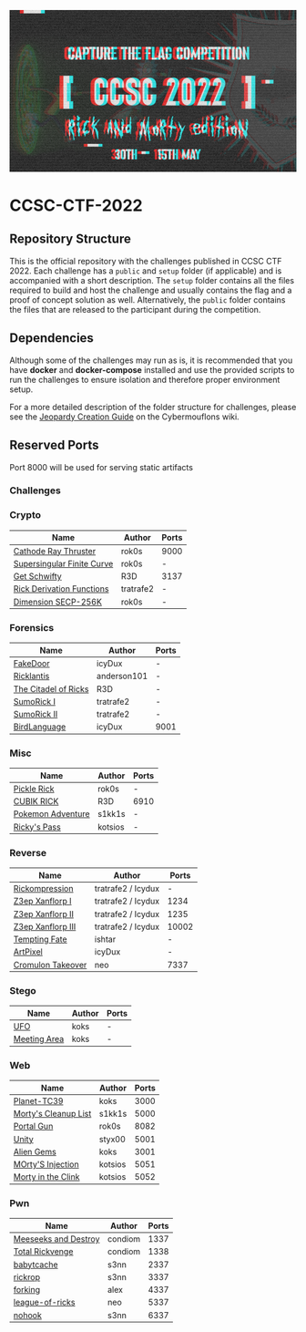 ![CCSC CTF 2021](_assets/banner.png)

# CCSC-CTF-2022

## Repository Structure

This is the official repository with the challenges published in CCSC CTF 2022. Each challenge has a `public` and `setup` folder (if applicable) and is accompanied with a short description. The `setup` folder contains all the files required to build and host the challenge and usually contains the flag and a proof of concept solution as well. Alternatively, the `public` folder contains the files that are released to the participant during the competition.

## Dependencies

Although some of the challenges may run as is, it is recommended that you have **docker** and **docker-compose** installed and use the provided scripts to run the challenges to ensure isolation and therefore proper environment setup.

For a more detailed description of the folder structure for challenges, please see the [Jeopardy Creation Guide](https://www.notion.so/Jeopardy-CTF-Challenge-Creation-770b62e8556442a3826cb6593d6affa4) on the Cybermouflons wiki.

## Reserved Ports

Port 8000 will be used for serving static artifacts

### Challenges

### Crypto

| Name                                                             | Author    | Ports |
| ---------------------------------------------------------------- | --------- | ----- |
| [Cathode Ray Thruster](crypto/cathode-ray-thruster)              | rok0s     | 9000  |
| [Supersingular Finite Curve](crypto/supersingular-finite-curve/) | rok0s     | -     |
| [Get Schwifty](crypto/get_schwifty)                              | R3D       | 3137  |
| [Rick Derivation Functions](crypto/Rick_Derivation_Functions)    | tratrafe2 | -     |
| [Dimension SECP-256K](crypto/dimension-secp-256k/)               | rok0s     | -     |

### Forensics

| Name                                                   | Author      | Ports |
| ------------------------------------------------------ | ----------- | ----- |
| [FakeDoor](forensics/FakeDoor/)                        | icyDux      | -     |
| [Ricklantis](forensics/ricklantis/)                    | anderson101 | -     |
| [The Citadel of Ricks](forensics/the_citadel_of_ricks) | R3D         | -     |
| [SumoRick I](forensics/SumoRick_I)                     | tratrafe2   | -     |
| [SumoRick II](forensics/SumoRick_II)                   | tratrafe2   | -     |
| [BirdLanguage](forensics/BirdLanguage)                 | icyDux      | 9001  |


### Misc

| Name                                        | Author  | Ports |
| ------------------------------------------- | ------- | ----- |
| [Pickle Rick](misc/pickle-rick)             | rok0s   | -     |
| [CUBIK RICK](misc/CUBIK_RICK)               | R3D     | 6910  |
| [Pokemon Adventure](misc/Pokemon-Adventure) | s1kk1s  | -     |
| [Ricky's Pass](misc/rickys-pass/)           | kotsios | -     |

### Reverse

| Name                                         | Author             | Ports |
| -------------------------------------------- | ------------------ | ----- |
| [Rickompression](reverse/Rickompression)     | tratrafe2 / Icydux | -     |
| [Z3ep Xanflorp I](reverse/Z3ep_Xanflorp_I)   | tratrafe2 / Icydux | 1234  |
| [Z3ep Xanflorp II](reverse/Z3ep_Xanflorp_II) | tratrafe2 / Icydux | 1235  |
| [Z3ep Xanflorp III](reverse/Z3ep_Xanflorp_III) | tratrafe2 / Icydux | 10002  |
| [Tempting Fate](reverse/tempting-fate/)      | ishtar             | -     |
| [ArtPixel](reverse/ArtPixel/)                | icyDux             | -     |
|[Cromulon Takeover](reverse/cromulon-takeover)|neo|7337|


### Stego

| Name                               | Author | Ports |
| ---------------------------------- | ------ | ----- |
| [UFO](stego/ufo)                   | koks   | -     |
| [Meeting Area](stego/meeting-area) | koks   | -     |

### Web

| Name                                     | Author | Ports |
| ---------------------------------------- | ------ | ----- |
| [Planet-TC39](web/planet-tc39)           | koks   | 3000  |
| [Morty's Cleanup List](web/morty's-list) | s1kk1s | 5000  |
| [Portal Gun](web/portal-gun/)            | rok0s  | 8082  |
| [Unity](web/unity)                       | styx00 | 5001  |
| [Alien Gems](web/alien-gems)             | koks   | 3001  |
| [MOrty'S Injection](web/mortys-injection/)    | kotsios | 5051  |
| [Morty in the Clink](web/morty-in-the-clink/) | kotsios | 5052  |

### Pwn

| Name                                               | Author  | Ports |
| -------------------------------------------------- | ------- | ----- |
| [Meeseeks and Destroy](pwn/custom_heap_allocator)  | condiom | 1337  |
| [Total Rickvenge](pwn/automated_pwn)               | condiom | 1338  |
| [babytcache](pwn/babytcache)                       | s3nn    | 2337  |
| [rickrop](pwn/rickrop)                             | s3nn    | 3337  |
| [forking](pwn/forking)                             | alex    | 4337  |
| [league-of-ricks](pwn/league-of-ricks)             | neo     | 5337  |
| [nohook](pwn/nohook)                               | s3nn    | 6337  |
